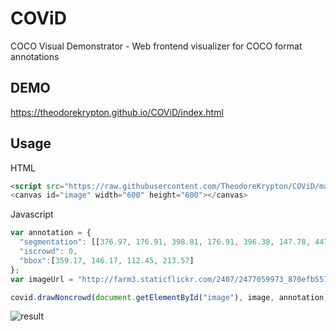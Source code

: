 # COViD
COCO Visual Demonstrator - Web frontend visualizer for COCO format annotations

## DEMO
https://theodorekrypton.github.io/COViD/index.html


## Usage
HTML
```html
<script src="https://raw.githubusercontent.com/TheodoreKrypton/COViD/master/index.js">
<canvas id="image" width="600" height="600"></canvas>
```

Javascript
```javascript
var annotation = {
  "segmentation": [[376.97, 176.91, 398.81, 176.91, 396.38, 147.78, 447.35, 146.17, 448.16, 172.05, 448.16, 178.53, 464.34, 186.62, 464.34, 192.28, 448.97, 195.51, 447.35, 235.96, 441.69, 258.62, 454.63, 268.32, 462.72, 276.41, 471.62, 290.98, 456.25, 298.26, 439.26, 292.59, 431.98, 308.77, 442.49, 313.63, 436.02, 316.86, 429.55, 322.53, 419.84, 354.89, 402.04, 359.74, 401.24, 312.82, 370.49, 303.92, 391.53, 299.87, 391.53, 280.46, 385.06, 278.84, 381.01, 278.84, 359.17, 269.13, 373.73, 261.85, 374.54, 256.19, 378.58, 231.11, 383.44, 205.22, 385.87, 192.28, 373.73, 184.19]],
  "iscrowd": 0,
  "bbox":[359.17, 146.17, 112.45, 213.57]
};
var imageUrl = "http://farm3.staticflickr.com/2407/2477059973_870efb557b_z.jpg";

covid.drawNoncrowd(document.getElementById("image"), image, annotation);
```

![result](https://i.imgur.com/JEFH2Ag.png)